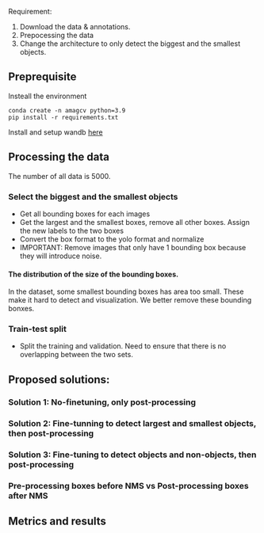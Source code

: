 Requirement:
1. Download the data & annotations. 
2. Prepocessing the data  
3. Change the architecture to only detect the biggest and the smallest objects.

## Preprequisite
Insteall the environment
```
conda create -n amagcv python=3.9
pip install -r requirements.txt
```

Install and setup wandb [here](https://docs.wandb.ai/quickstart)

## Processing the data
The number of all data is 5000.

### Select the biggest and the smallest objects 
- Get all bounding boxes for each images
- Get the largest and the smallest boxes, remove all other boxes. Assign the new labels to the two boxes
- Convert the box format to the yolo format and normalize
- IMPORTANT: Remove images that only have 1 bounding box because they will introduce noise.

#### The distribution of the size of the bounding boxes.
In the dataset, some smallest bounding boxes has area too small. These make it hard to detect and visualization. 
We better remove these bounding bonxes.

### Train-test split
- Split the training and validation. Need to ensure that there is no overlapping between the two sets.


## Proposed solutions:
### Solution 1: No-finetuning, only post-processing
### Solution 2: Fine-tunning to detect largest and smallest objects, then post-processing
### Solution 3: Fine-tuning to detect objects and non-objects, then post-processing
### Pre-processing boxes before NMS vs Post-processing boxes after NMS

## Metrics and results